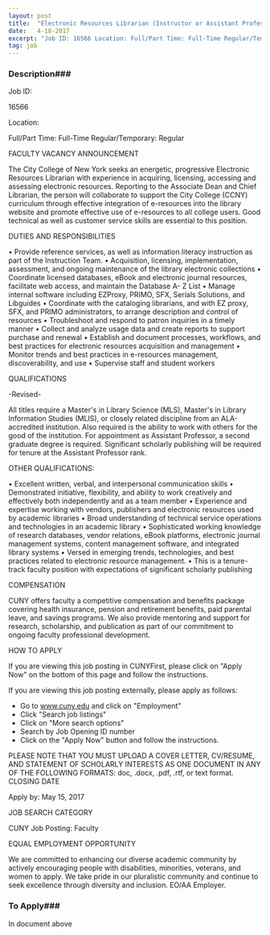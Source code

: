 ```yaml
---
layout: post
title:  "Electronic Resources Librarian (Instructor or Assistant Professor) - City College, CUNY"
date:   4-18-2017
excerpt: "Job ID: 16566 Location: Full/Part Time: Full-Time Regular/Temporary: Regular FACULTY VACANCY ANNOUNCEMENT The City College of New York seeks an energetic, progressive Electronic Resources Librarian with experience in acquiring, licensing, accessing and assessing electronic resources. Reporting to the Associate Dean and Chief Librarian, the person will collaborate to support the..."
tag: job
---
```


### Description###

Job ID:  

16566

Location:                             

Full/Part Time:
Full-Time
Regular/Temporary:
Regular

FACULTY VACANCY ANNOUNCEMENT

The City College of New York seeks an energetic, progressive Electronic Resources Librarian with experience in acquiring, licensing, accessing and assessing electronic resources. Reporting to the Associate Dean and Chief Librarian, the person will collaborate to support the City College (CCNY) curriculum through effective integration of e-resources into the library website and promote effective use of e-resources to all college users. Good technical as well as customer service skills are essential to this position.

DUTIES AND RESPONSIBILITIES

• Provide reference services, as well as information literacy instruction as part of the Instruction Team.
• Acquisition, licensing, implementation, assessment, and ongoing maintenance of the library electronic collections
• Coordinate licensed databases, eBook and electronic journal resources, facilitate web access, and maintain the Database A- Z List
• Manage internal software including EZProxy, PRIMO, SFX, Serials Solutions, and Libguides
• Coordinate with the cataloging librarians, and with EZ proxy, SFX, and PRIMO administrators, to arrange description and control of resources
• Troubleshoot and respond to patron inquiries in a timely manner
• Collect and analyze usage data and create reports to support purchase and renewal
• Establish and document processes, workflows, and best practices for electronic resources acquisition and management
• Monitor trends and best practices in e-resources management, discoverability, and use
• Supervise staff and student workers

QUALIFICATIONS

-Revised-

All titles require a Master's in Library Science (MLS), Master's in Library Information Studies (MLIS), or closely related discipline from an ALA-accredited institution.  Also required is the ability to work with others for the good of the institution. For appointment as Assistant Professor, a second graduate degree is required. Significant scholarly publishing will be required for tenure at the Assistant Professor rank.

OTHER QUALIFICATIONS:

• Excellent written, verbal, and interpersonal communication skills
• Demonstrated initiative, flexibility, and ability to work creatively and effectively both independently and as a team member
• Experience and expertise working with vendors, publishers and electronic resources used by academic libraries
• Broad understanding of technical service operations and technologies in an academic library
• Sophisticated working knowledge of research databases, vendor relations, eBook platforms, electronic journal management systems, content management software, and integrated library systems
• Versed in emerging trends, technologies, and best practices related to electronic resource management.
• This is a tenure-track faculty position with expectations of significant scholarly publishing

COMPENSATION

CUNY offers faculty a competitive compensation and benefits package covering health insurance, pension and retirement benefits, paid parental leave, and savings programs.  We also provide mentoring and support for research, scholarship, and publication as part of our commitment to ongoing faculty professional development.

HOW TO APPLY

If you are viewing this job posting in CUNYFirst, please click on "Apply Now" on the bottom of this page and follow the instructions.  

If you are viewing this job posting externally, please apply as follows:

- Go to www.cuny.edu and click on "Employment"
- Click "Search job listings"
- Click on "More search options"
- Search by Job Opening ID number
- Click on the "Apply Now" button and follow the instructions.

PLEASE NOTE THAT YOU MUST UPLOAD A COVER LETTER, CV/RESUME, AND STATEMENT OF SCHOLARLY INTERESTS AS ONE DOCUMENT IN ANY OF THE FOLLOWING FORMATS: doc, .docx, .pdf, .rtf, or text format.
CLOSING DATE  



Apply by: May 15, 2017      



JOB SEARCH CATEGORY

CUNY Job Posting: Faculty

EQUAL EMPLOYMENT OPPORTUNITY

We are committed to enhancing our diverse academic community by actively encouraging people with disabilities, minorities, veterans, and women to apply.  We take pride in our pluralistic community and continue to seek excellence through diversity and inclusion. EO/AA Employer.













### To Apply###

In document above





